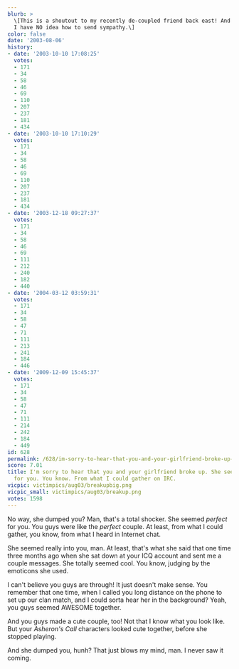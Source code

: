 ```yaml
---
blurb: >
  \[This is a shoutout to my recently de-coupled friend back east! And evidence that
  I have NO idea how to send sympathy.\]
color: false
date: '2003-08-06'
history:
- date: '2003-10-10 17:08:25'
  votes:
  - 171
  - 34
  - 58
  - 46
  - 69
  - 110
  - 207
  - 237
  - 181
  - 434
- date: '2003-10-10 17:10:29'
  votes:
  - 171
  - 34
  - 58
  - 46
  - 69
  - 110
  - 207
  - 237
  - 181
  - 434
- date: '2003-12-18 09:27:37'
  votes:
  - 171
  - 34
  - 58
  - 46
  - 69
  - 111
  - 212
  - 240
  - 182
  - 440
- date: '2004-03-12 03:59:31'
  votes:
  - 171
  - 34
  - 58
  - 47
  - 71
  - 111
  - 213
  - 241
  - 184
  - 446
- date: '2009-12-09 15:45:37'
  votes:
  - 171
  - 34
  - 58
  - 47
  - 71
  - 111
  - 214
  - 242
  - 184
  - 449
id: 628
permalink: /628/im-sorry-to-hear-that-you-and-your-girlfriend-broke-up-she-seemed-perfect-for-you-you-know-from-what-i-could-gather-on-irc/
score: 7.01
title: I'm sorry to hear that you and your girlfriend broke up. She seemed perfect
  for you. You know. From what I could gather on IRC.
vicpic: victimpics/aug03/breakupbig.png
vicpic_small: victimpics/aug03/breakup.png
votes: 1598
---
```


No way, she dumped you? Man, that's a total shocker. She seemed
*perfect* for you. You guys were like the *perfect* couple. At least,
from what I could gather, you know, from what I heard in Internet chat.

She seemed really into you, man. At least, that's what she said that one
time three months ago when she sat down at your ICQ account and sent me
a couple messages. She totally seemed cool. You know, judging by the
emoticons she used.

I can't believe you guys are through! It just doesn't make sense. You
remember that one time, when I called you long distance on the phone to
set up our clan match, and I could sorta hear her in the background?
Yeah, you guys seemed AWESOME together.

And you guys made a cute couple, too! Not that I know what you look
like. But your *Asheron's Call* characters looked cute together, before
she stopped playing.

And she dumped you, hunh? That just blows my mind, man. I never saw it
coming.